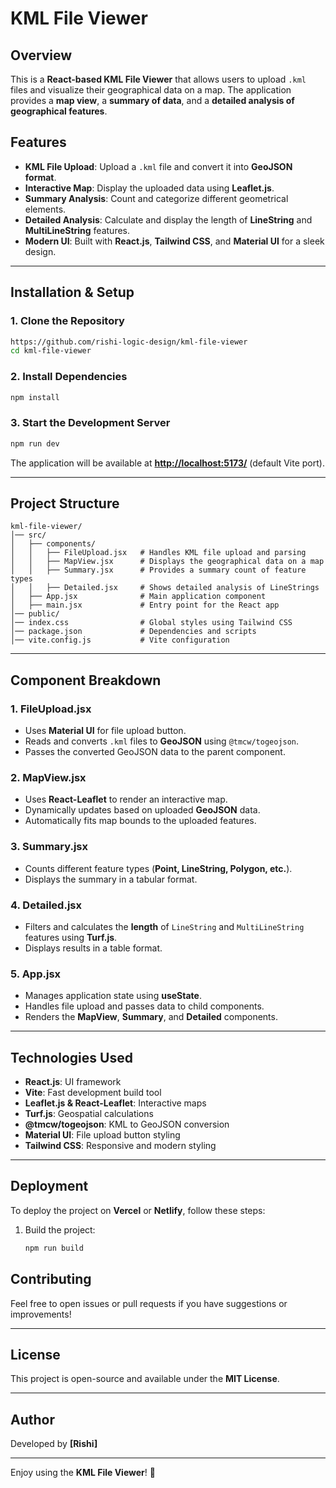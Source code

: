 # KML File Viewer

## Overview

This is a **React-based KML File Viewer** that allows users to upload `.kml` files and visualize their geographical data on a map. The application provides a **map view**, a **summary of data**, and a **detailed analysis of geographical features**.

## Features

- **KML File Upload**: Upload a `.kml` file and convert it into **GeoJSON format**.
- **Interactive Map**: Display the uploaded data using **Leaflet.js**.
- **Summary Analysis**: Count and categorize different geometrical elements.
- **Detailed Analysis**: Calculate and display the length of **LineString** and **MultiLineString** features.
- **Modern UI**: Built with **React.js**, **Tailwind CSS**, and **Material UI** for a sleek design.

---

## Installation & Setup

### 1. Clone the Repository

```sh
https://github.com/rishi-logic-design/kml-file-viewer
cd kml-file-viewer
```

### 2. Install Dependencies

```sh
npm install
```

### 3. Start the Development Server

```sh
npm run dev
```

The application will be available at [**http://localhost:5173/**](http://localhost:5173/) (default Vite port).

---

## Project Structure

```
kml-file-viewer/
│── src/
│   ├── components/
│   │   ├── FileUpload.jsx   # Handles KML file upload and parsing
│   │   ├── MapView.jsx      # Displays the geographical data on a map
│   │   ├── Summary.jsx      # Provides a summary count of feature types
│   │   ├── Detailed.jsx     # Shows detailed analysis of LineStrings
│   ├── App.jsx              # Main application component
│   ├── main.jsx             # Entry point for the React app
│── public/
│── index.css                # Global styles using Tailwind CSS
│── package.json             # Dependencies and scripts
│── vite.config.js           # Vite configuration
```

---

## Component Breakdown

### 1. **FileUpload.jsx**

- Uses **Material UI** for file upload button.
- Reads and converts `.kml` files to **GeoJSON** using `@tmcw/togeojson`.
- Passes the converted GeoJSON data to the parent component.

### 2. **MapView\.jsx**

- Uses **React-Leaflet** to render an interactive map.
- Dynamically updates based on uploaded **GeoJSON** data.
- Automatically fits map bounds to the uploaded features.

### 3. **Summary.jsx**

- Counts different feature types (**Point, LineString, Polygon, etc.**).
- Displays the summary in a tabular format.

### 4. **Detailed.jsx**

- Filters and calculates the **length** of `LineString` and `MultiLineString` features using **Turf.js**.
- Displays results in a table format.

### 5. **App.jsx**

- Manages application state using **useState**.
- Handles file upload and passes data to child components.
- Renders the **MapView**, **Summary**, and **Detailed** components.

---

## Technologies Used

- **React.js**: UI framework
- **Vite**: Fast development build tool
- **Leaflet.js & React-Leaflet**: Interactive maps
- **Turf.js**: Geospatial calculations
- **@tmcw/togeojson**: KML to GeoJSON conversion
- **Material UI**: File upload button styling
- **Tailwind CSS**: Responsive and modern styling

---

## Deployment

To deploy the project on **Vercel** or **Netlify**, follow these steps:

1. Build the project:
   ```sh
   npm run build
   ```

## Contributing

Feel free to open issues or pull requests if you have suggestions or improvements!

---

## License

This project is open-source and available under the **MIT License**.

---

## Author

Developed by **[Rishi]**

---

Enjoy using the **KML File Viewer**! 🚀

